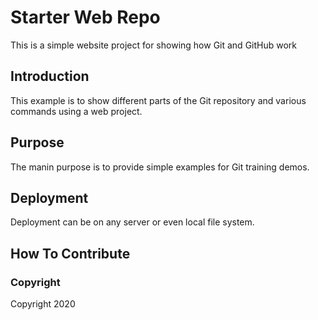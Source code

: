 # Starter Web Repo

This is a simple website project for showing how Git and GitHub work

## Introduction

This example is  to show different parts of the Git repository and various commands using a web project.

## Purpose

The manin purpose is to provide simple examples for Git training demos.

## Deployment

Deployment can be on any server or even local file system.

## How To Contribute 

### Copyright

Copyright 2020
